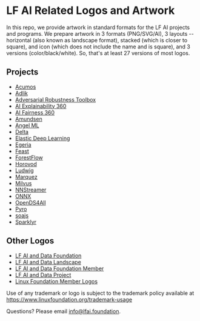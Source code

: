 # LF AI Related Logos and Artwork 
In this repo, we provide artwork in standard formats for the LF AI projects and programs. We prepare artwork in 3 formats (PNG/SVG/AI), 3 layouts -- horizontal (also known as landscape format), stacked (which is closer to square), and icon (which does not include the name and is square), and 3 versions (color/black/white). So, that's at least 27 versions of most logos. 

## Projects

- [Acumos](projects#acumos)
- [Adlik](projects#adlik)
- [Adversarial Robustness Toolbox](projects#adversarial-robustness-toolbox)
- [AI Explainability 360](projects#ai-explainability-360)
- [AI Fairness 360](projects#ai-fairness-360)
- [Amundsen](projects#amundsen)
- [Angel ML](projects#angel-ml)
- [Delta](projects#delta)
- [Elastic Deep Learning](projects#elastic-deep-learning)
- [Egeria](projects#egeria)
- [Feast](projects#feast)
- [ForestFlow](projects#forestflow)
- [Horovod](projects#horovod)
- [Ludwig](projects#ludwig)
- [Marquez](projects#marquez)
- [Milvus](projects#milvus)
- [NNStreamer](projects#nnstreamer)
- [ONNX](projects#onnx)
- [OpenDS4All](projects#opends4all)
- [Pyro](projects#pyro)
- [soajs](projects#soajs)
- [Sparklyr](projects#sparklyr)

## Other Logos
  - [LF AI and Data Foundation](other#lf-ai-and-data-foundation)
  - [LF AI and Data Landscape](other#lf-ai-and-data-landscape)
  - [LF AI and Data Foundation Member](other#lf-ai-and-data-foundation-member)
  - [LF AI and Data Project](other#lf-ai-and-data-project)
  - [Linux Foundation Member Logos](other#linux-foundation-member-logos)
  
Use of any trademark or logo is subject to the trademark policy available at https://www.linuxfoundation.org/trademark-usage

Questions? Please email info@lfai.foundation.
